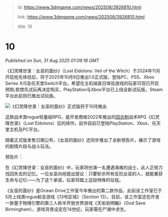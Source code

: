 > id: https://www.3dmgame.com/news/202508/3926810.html

> link: https://www.3dmgame.com/news/202508/3926810.html

> title: 10

# 10
_Published on Sun, 31 Aug 2025 01:09:18 GMT_

《幻灵降世录：女巫的面纱》（Lost Eidolons: Veil of the Witch）于2024年11月开启抢先体验后，将于2025年10月9日推出1.0正式版，登陆PC、PS5、Xbox Series X/S及任天堂Switch平台。希望在主机端首日体验游戏的玩家可现已开启预购;若想先试玩再决定购买，PlayStation与Xbox平台已上线全新试玩版，Steam平台此前则已推出试玩版。

![《幻灵降世录：女巫的面纱》正式版将于10月推出](https://img.3dmgame.com/uploads/images/news/20250831/1756602496_771891_png_r.webp)

这款战术类rogue轻量级RPG，是开发商继2022年推出的[回合制](https://www.3dmgame.com/tag/huihezhi_1/)战术RPG《幻灵降世录》（Lost Eidolons）后的续作。前作目前已登陆PlayStation、Xbox、任天堂主机及PC平台。

随着正式版发售日期公布，《女巫的面纱》还同步推出了全新预告片，展示了游戏的剧情片段与战斗玩法。

预告片：

在《幻灵降世录：女巫的面纱》中，玩家将扮演一名遭遇海难的战士，此人正努力找回失去的记忆。一位女巫向他提出提议：只要斩杀所有反抗女巫的人，就能重获生命与记忆——为了这个承诺，玩家将踏上这段特殊的征程。

《女巫的面纱》是Ocean Drive工作室今年推出的第二款作品，此前该工作室已于5月上线类rogue射击游戏《13号区域》（Section 13）。目前，该工作室还在开发一款基于物理引擎的第三人称半开放世界游戏《天佑伯明翰》（God Save Birmingham），游戏背景设定在14世纪，玩家需在尸潮中求生。
